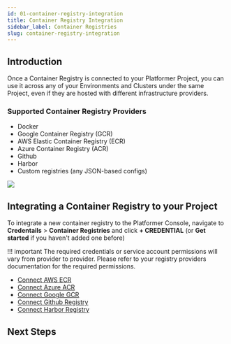 ```yaml
---
id: 01-container-registry-integration
title: Container Registry Integration
sidebar_label: Container Registries
slug: container-registry-integration
---
```


## Introduction

Once a Container Registry is connected to your Platformer Project, you can use it across any of your Environments and Clusters under the same Project, even if they are hosted with different infrastructure providers.

### Supported Container Registry Providers

-   Docker
-   Google Container Registry (GCR)
-   AWS Elastic Container Registry (ECR)
-   Azure Container Registry (ACR)
-   Github
-   Harbor
-   Custom registries (any JSON-based configs)

![](/assets/images//docs/supported-registries.png)


## Integrating a Container Registry to your Project

To integrate a new container registry to the Platformer Console, navigate to **Credentails** > **Container Registries** and click **+ CREDENTIAL** (or **Get started** if you haven't added one before)

!!! important
    The required credentials or service account permissions will vary from provider to provider. Please refer to your registry providers documentation for the required permissions.

- [Connect AWS ECR](/tutorials/connect-image-registries/aws-ecr/)
- [Connect Azure ACR](/tutorials/connect-image-registries/azure-acr/)
- [Connect Google GCR](/tutorials/connect-image-registries/google-gcr/)
- [Connect Github Registry](/tutorials/connect-image-registries/github/)
- [Connect Harbor Registry](/tutorials/connect-image-registries/harbor/)

## Next Steps

